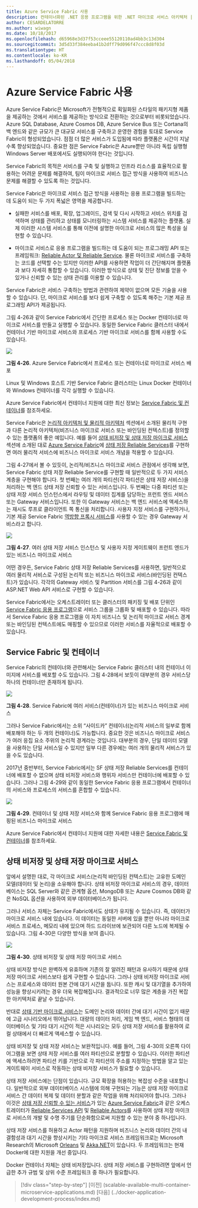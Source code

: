 ```yaml
---
title: Azure Service Fabric 사용
description: 컨테이너화된 .NET 응용 프로그램을 위한 .NET 마이크로 서비스 아키텍처 | Azure Service Fabric 사용
author: CESARDELATORRE
ms.author: wiwagn
ms.date: 10/18/2017
ms.openlocfilehash: d65968e3d37f53cceee55120110ad4bb3c13d304
ms.sourcegitcommit: 3d5d33f384eeba41b2dff79d096f47ccc8d8f03d
ms.translationtype: HT
ms.contentlocale: ko-KR
ms.lasthandoff: 05/04/2018
---
```

# <a name="using-azure-service-fabric"></a>Azure Service Fabric 사용

Azure Service Fabric은 Microsoft가 전형적으로 획일화된 스타일의 패키지형 제품을 제공하는 것에서 서비스를 제공하는 방식으로 전환하는 것으로부터 비롯되었습니다. Azure SQL Database, Azure Cosmos DB, Azure Service Bus 또는 Cortana의 백 엔드와 같은 규모가 큰 대규모 서비스를 구축하고 운영한 경험을 토대로 Service Fabric이 형성되었습니다. 점점 더 많은 서비스가 도입됨에 따라 플랫폼은 시간이 지날수록 향상되었습니다. 중요한 점은 Service Fabric은 Azure뿐만 아니라 독립 실행형 Windows Server 배포에서도 실행되어야 한다는 것입니다.

Service Fabric의 목적은 서비스를 구축 및 실행하고 인프라 리소스를 효율적으로 활용하는 어려운 문제를 해결하여, 팀이 마이크로 서비스 접근 방식을 사용하여 비즈니스 문제를 해결할 수 있도록 하는 것입니다.

Service Fabric은 마이크로 서비스 접근 방식을 사용하는 응용 프로그램을 빌드하는 데 도움이 되는 두 가지 폭넓은 영역을 제공합니다.

-   실패한 서비스를 배포, 확장, 업그레이드, 검색 및 다시 시작하고 서비스 위치를 검색하며 상태를 관리하고 상태를 모니터링하는 시스템 서비스를 제공하는 플랫폼. 실제 이러한 시스템 서비스를 통해 이전에 설명한 마이크로 서비스의 많은 특성을 실현할 수 있습니다.

-   마이크로 서비스로 응용 프로그램을 빌드하는 데 도움이 되는 프로그래밍 API 또는 프레임워크: [Reliable Actor 및 Reliable Service](https://docs.microsoft.com/azure/service-fabric/service-fabric-choose-framework). 물론 마이크로 서비스를 구축하는 코드를 선택할 수는 있지만 이러한 API를 사용하면 작업이 더 간단해지며 플랫폼과 보다 자세히 통합할 수 있습니다. 이러한 방식으로 상태 및 진단 정보를 얻을 수 있거나 신뢰할 수 있는 상태 관리를 이용할 수 있습니다.

Service Fabric은 서비스 구축하는 방법과 관련하여 제약이 없으며 모든 기술을 사용할 수 있습니다. 단, 마이크로 서비스를 보다 쉽게 구축할 수 있도록 해주는 기본 제공 프로그래밍 API가 제공됩니다.

그림 4-26과 같이 Service Fabric에서 간단한 프로세스 또는 Docker 컨테이너로 마이크로 서비스를 만들고 실행할 수 있습니다. 동일한 Service Fabric 클러스터 내에서 컨테이너 기반 마이크로 서비스와 프로세스 기반 마이크로 서비스를 함께 사용할 수도 있습니다.

![](./media/image30.png)

**그림 4-26**. Azure Service Fabric에서 프로세스 또는 컨테이너로 마이크로 서비스 배포

Linux 및 Windows 호스트 기반 Service Fabric 클러스터는 Linux Docker 컨테이너와 Windows 컨테이너를 각각 실행할 수 있습니다.

Azure Service Fabric에서 컨테이너 지원에 대한 최신 정보는 [Service Fabric 및 컨테이너](https://docs.microsoft.com/azure/service-fabric/service-fabric-containers-overview)를 참조하세요.

Service Fabric은 [논리적 아키텍처 및 물리적 아키텍처](#logical-architecture-versus-physical-architecture) 섹션에서 소개된 물리적 구현과 다른 논리적 아키텍처(비즈니스 마이크로 서비스 또는 바인딩된 컨텍스트)를 정의할 수 있는 플랫폼의 좋은 예입니다. 예를 들어 [상태 비저장 및 상태 저장 마이크로 서비스](#stateless-versus-stateful-microservices) 섹션에 소개된 대로 [Azure Service Fabric](https://docs.microsoft.com/azure/service-fabric/service-fabric-overview)에 [상태 저장 Reliable Services](https://docs.microsoft.com/azure/service-fabric/service-fabric-reliable-services-introduction)를 구현하면 여러 물리적 서비스에 비즈니스 마이크로 서비스 개념을 적용할 수 있습니다.

그림 4-27에서 볼 수 있듯이, 논리적/비즈니스 마이크로 서비스 관점에서 생각해 보면, Service Fabric 상태 저장 Reliable Service를 구현할 때 일반적으로 두 가지 서비스 계층을 구현해야 합니다. 첫 번째는 여러 개의 파티션(각 파티션은 상태 저장 서비스)을 처리하는 백 엔드 상태 저장 신뢰할 수 있는 서비스입니다. 두 번째는 다중 파티션 또는 상태 저장 서비스 인스턴스에서 라우팅 및 데이터 집계를 담당하는 프런트 엔드 서비스 또는 Gateway 서비스입니다. 또한 이 Gateway 서비스는 백 엔드 서비스에 액세스하는 재시도 루프로 클라이언트 쪽 통신을 처리합니다.
사용자 지정 서비스를 구현하거나, 기본 제공 Service Fabric [역방향 프록시 서비스](https://docs.microsoft.com/azure/service-fabric/service-fabric-reverseproxy)를 사용할 수 있는 경우 Gateway 서비스라고 합니다.

![](./media/image31.png)

**그림 4-27**. 여러 상태 저장 서비스 인스턴스 및 사용자 지정 게이트웨이 프런트 엔드가 있는 비즈니스 마이크로 서비스

어떤 경우든, Service Fabric 상태 저장 Reliable Services를 사용하면, 일반적으로 여러 물리적 서비스로 구성된 논리적 또는 비즈니스 마이크로 서비스(바인딩된 컨텍스트)가 있습니다. 각각의 Gateway 서비스 및 Partition 서비스를 그림 4-26과 같이 ASP.NET Web API 서비스로 구현할 수 있습니다.

Service Fabric에서는 오케스트레이터 또는 클러스터의 패키징 및 배포 단위인 [Service Fabric 응용 프로그램](https://docs.microsoft.com/azure/service-fabric/service-fabric-application-model)으로 서비스 그룹을 그룹화 및 배포할 수 있습니다. 따라서 Service Fabric 응용 프로그램을 이 자치 비즈니스 및 논리적 마이크로 서비스 경계 또는 바인딩된 컨텍스트에도 매핑할 수 있으므로 이러한 서비스를 자율적으로 배포할 수 있습니다.

## <a name="service-fabric-and-containers"></a>Service Fabric 및 컨테이너

Service Fabric의 컨테이너와 관련해서는 Service Fabric 클러스터 내의 컨테이너 이미지에 서비스를 배포할 수도 있습니다. 그림 4-28에서 보듯이 대부분의 경우 서비스당 하나의 컨테이너만 존재하게 됩니다.

![](./media/image32.png)

**그림 4-28**. Service Fabric에 여러 서비스(컨테이너)가 있는 비즈니스 마이크로 서비스

그러나 Service Fabric에서는 소위 “사이드카” 컨테이너(논리적 서비스의 일부로 함께 배포해야 하는 두 개의 컨테이너)도 가능합니다. 중요한 것은 비즈니스 마이크로 서비스가 여러 응집 요소 주위의 논리적 경계라는 것입니다. 대부분의 경우, 단일 데이터 모델을 사용하는 단일 서비스일 수 있지만 일부 다른 경우에는 여러 개의 물리적 서비스가 있을 수도 있습니다.

2017년 중반부터, Service Fabric에서는 SF 상태 저장 Reliable Services를 컨테이너에 배포할 수 없으며 상태 비저장 서비스와 행위자 서비스만 컨테이너에 배포할 수 있습니다. 그러나 그림 4-29와 같이 동일한 Service Fabric 응용 프로그램에서 컨테이너의 서비스와 프로세스의 서비스를 혼합할 수 있습니다.

![](./media/image33.png)

**그림 4-29**. 컨테이너 및 상태 저장 서비스와 함께 Service Fabric 응용 프로그램에 매핑된 비즈니스 마이크로 서비스

Azure Service Fabric에서 컨테이너 지원에 대한 자세한 내용은 [Service Fabric 및 컨테이너](https://docs.microsoft.com/azure/service-fabric/service-fabric-containers-overview)를 참조하세요.

## <a name="stateless-versus-stateful-microservices"></a>상태 비저장 및 상태 저장 마이크로 서비스

앞에서 설명한 대로, 각 마이크로 서비스(논리적 바인딩된 컨텍스트)는 고유한 도메인 모델(데이터 및 논리)을 소유해야 합니다. 상태 비저장 마이크로 서비스의 경우, 데이터베이스는 SQL Server와 같은 관계형 옵션, MongoDB 또는 Azure Cosmos DB와 같은 NoSQL 옵션을 사용하여 외부 데이터베이스가 됩니다.

그러나 서비스 자체는 Service Fabric에서도 상태가 유지될 수 있습니다. 즉, 데이터가 마이크로 서비스 내에 있습니다. 이 데이터는 동일한 서버에 있을 뿐만 아니라 마이크로 서비스 프로세스, 메모리 내에 있으며 하드 드라이브에 보관되어 다른 노드에 복제될 수 있습니다. 그림 4-30은 다양한 방식을 보여 줍니다.

![](./media/image34.png)

**그림 4-30**. 상태 비저장 및 상태 저장 마이크로 서비스

상태 비저장 방식은 완벽하게 유효하며 기존의 잘 알려진 패턴과 유사하기 때문에 상태 저장 마이크로 서비스보다 쉽게 구현할 수 있습니다. 그러나 상태 비저장 마이크로 서비스는 프로세스와 데이터 원본 간에 대기 시간을 둡니다. 또한 캐시 및 대기열을 추가하여 성능을 향상시키려는 경우 더욱 복잡해집니다. 결과적으로 너무 많은 계층을 가진 복잡한 아키텍처로 끝날 수 있습니다.

반대로 [상태 기반 마이크로 서비스](https://docs.microsoft.com/azure/service-fabric/service-fabric-reliable-services-introduction#when-to-use-reliable-services-apis)는 도메인 논리와 데이터 간에 대기 시간이 없기 때문에 고급 시나리오에서 뛰어납니다. 대량의 데이터 처리, 게임 백 엔드, 서비스 형태의 데이터베이스 및 기타 대기 시간이 적은 시나리오는 모두 상태 저장 서비스를 활용하여 로컬 상태에서 더 빠르게 액세스할 수 있습니다.

상태 비저장 및 상태 저장 서비스는 보완적입니다. 예를 들어, 그림 4-30의 오른쪽 다이어그램을 보면 상태 저장 서비스를 여러 파티션으로 분할할 수 있습니다. 이러한 파티션에 액세스하려면 파티션 키를 기반으로 각 파티션의 주소를 지정하는 방법을 알고 있는 게이트웨이 서비스로 작동하는 상태 비저장 서비스가 필요할 수 있습니다.

상태 저장 서비스에는 단점이 있습니다. 규모 확장을 허용하는 복잡성 수준을 내포합니다. 일반적으로 외부 데이터베이스 시스템에 의해 구현되는 기능은 상태 저장 마이크로 서비스 간 데이터 복제 및 데이터 분할과 같은 작업을 위해 처리되어야 합니다. 그러나 이것은 [상태 저장 신뢰할 수 있는 서비스](https://docs.microsoft.com/azure/service-fabric/service-fabric-reliable-services-introduction#when-to-use-reliable-services-apis)가 있는 [Azure Service Fabric](https://docs.microsoft.com/azure/service-fabric/service-fabric-reliable-services-platform-architecture)과 같은 오케스트레이터가 [Reliable Services API](https://docs.microsoft.com/azure/service-fabric/service-fabric-work-with-reliable-collections) 및 [Reliable Actors](https://docs.microsoft.com/azure/service-fabric/service-fabric-reliable-actors-introduction)를 사용하여 상태 저장 마이크로 서비스의 개발 및 수명 주기를 단순화함으로써 지원할 수 있는 분야 중 하나입니다.

상태 저장 서비스를 허용하고 Actor 패턴을 지원하며 비즈니스 논리와 데이터 간의 내결함성과 대기 시간을 향상시키는 기타 마이크로 서비스 프레임워크로는 Microsoft Research의 Microsoft [Orleans](https://github.com/dotnet/orleans) 및 [Akka.NET](https://getakka.net/)이 있습니다. 두 프레임워크는 현재 Docker에 대한 지원을 개선 중입니다.

Docker 컨테이너 자체는 상태 비저장입니다. 상태 저장 서비스를 구현하려면 앞에서 언급한 추가 규범 및 상위 수준 프레임워크 중 하나가 필요합니다. 

>[!div class="step-by-step"]
[이전] (scalable-available-multi-container-microservice-applications.md) [다음] (../docker-application-development-process/index.md)
